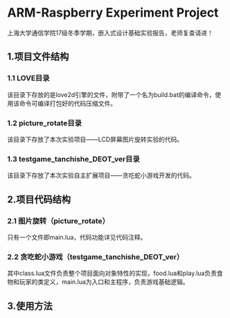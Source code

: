 # **ARM-Raspberry Experiment Project**
上海大学通信学院17级冬季学期，嵌入式设计基础实验报告，老师复查请进！

## 1.项目文件结构
### 1.1 LOVE目录
该目录下存放的是love2d引擎的文件，附带了一个名为build.bat的编译命令，使用该命令可编译打包好的代码压缩文件。
### 1.2 picture_rotate目录
该目录下存放了本次实验项目——LCD屏幕图片旋转实验的代码。
### 1.3 testgame_tanchishe_DEOT_ver目录
该目录下存放了本次实验自主扩展项目——贪吃蛇小游戏开发的代码。

## 2.项目代码结构
### 2.1 图片旋转（picture_rotate）
只有一个文件即main.lua，代码功能详见代码注释。
### 2.2 贪吃蛇小游戏（testgame_tanchishe_DEOT_ver）
其中class.lua文件负责整个项目面向对象特性的实现，food.lua和play.lua负责食物和玩家的类定义，main.lua为入口和主程序，负责游戏基础逻辑。

## 3.使用方法
